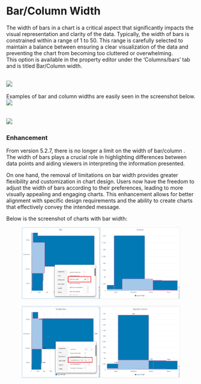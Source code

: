 # Bar/Column Width

The width of bars in a chart is a critical aspect that significantly impacts the visual representation and clarity of the data. Typically, the width of bars is constrained within a range of 1 to 50. This range is carefully selected to maintain a balance between ensuring a clear visualization of the data and preventing the chart from becoming too cluttered or overwhelming.\
This option is available in the property editor under the ‘Columns/bars’ tab and is titled Bar/Column width.

\
![](https://lh7-rt.googleusercontent.com/docsz/AD_4nXfMf1dTaKw_4MIQmkOnxXBRqFT9RZPEz1I2mZypUb6KrAFpw0h5edniEPO46hAofmy1sFUBcp4BTsZ63aClEYazKzvtz2k8WbXvAkQNi8tVppS5Phw1YmijQZf1OTfDC8zxj5OSa9AEuPtIu-5VMXBnBO0?key=HG8zy91NAlh2msPjWJsC0g)

Examples of bar and column widths are easily seen in the screenshot below. ![](https://lh7-rt.googleusercontent.com/docsz/AD_4nXeOkijRLN18Zrx34AEFFC3ssr_9pL2gXco1GupR8K96Et5XP6JNTiTTPwp55W8sXddw0Iya__NyDDDPpLKKNdDokS06YYfJJ8IJRgvi4KrZI8TBEjRozhjwrNYxwoDfqZVQF_SVmHS_g_AfjLoQdI_25vZB?key=HG8zy91NAlh2msPjWJsC0g)

\
![](https://lh7-rt.googleusercontent.com/docsz/AD_4nXdCq-63ITFl432i4pcRznCtgKElGMiheNF4N0WCa5mQMmteNlt4yw4wUushJIvZHAR4Vm2kcZTlv9jlGv5hG1hcAG9EbUe9RC0sGpHNRdxkK6HluvFCjHRQwC7FGohVBp_JZula9EME2ZMMyCNurIKNh1b6?key=HG8zy91NAlh2msPjWJsC0g)

### Enhancement

From version 5.2.7, there is no longer a limit on the width of bar/column . The width of bars plays a crucial role in highlighting differences between data points and aiding viewers in interpreting the information presented.

&#x20;On one hand, the removal of limitations on bar width provides greater flexibility and customization in chart design. Users now have the freedom to adjust the width of bars according to their preferences, leading to more visually appealing and engaging charts. This enhancement allows for better alignment with specific design requirements and the ability to create charts that effectively convey the intended message.

Below is the screenshot of charts with bar width:

<figure><img src="../.gitbook/assets/barW4.png" alt=""><figcaption></figcaption></figure>

<figure><img src="../.gitbook/assets/barW5 (1).png" alt=""><figcaption></figcaption></figure>

